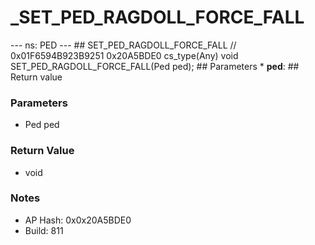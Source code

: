 # _SET_PED_RAGDOLL_FORCE_FALL

--- ns: PED --- ## SET_PED_RAGDOLL_FORCE_FALL  // 0x01F6594B923B9251 0x20A5BDE0 cs_type(Any) void SET_PED_RAGDOLL_FORCE_FALL(Ped ped);  ## Parameters * **ped**:  ## Return value

### Parameters
* Ped ped

### Return Value
* void

### Notes
* AP Hash: 0x0x20A5BDE0
* Build: 811

